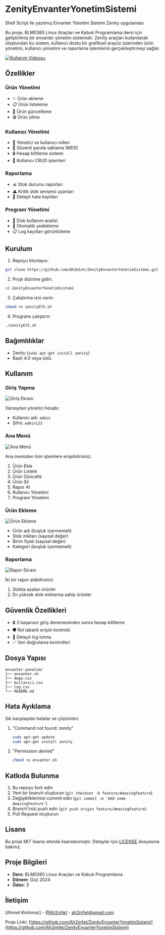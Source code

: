 # ZenityEnvanterYonetimSistemi
Shell Script ile yazılmış Envanter Yönetim Sistemi Zenity uygulaması

Bu proje, BLM0365 Linux Araçları ve Kabuk Programlama dersi için geliştirilmiş bir envanter yönetim sistemidir. Zenity araçları kullanılarak oluşturulan bu sistem, kullanıcı dostu bir grafiksel arayüz üzerinden ürün yönetimi, kullanıcı yönetimi ve raporlama işlemlerini gerçekleştirmeyi sağlar.

[![Kullanım Videosu](https://youtu.be/QhJdXJRRKgo)](https://youtu.be/QhJdXJRRKgo)

## Özellikler

### Ürün Yönetimi
- ✨ Ürün ekleme
- 📋 Ürün listeleme
- 📝 Ürün güncelleme
- 🗑️ Ürün silme

### Kullanıcı Yönetimi
- 👥 Yönetici ve kullanıcı rolleri
- 🔐 Güvenli parola saklama (MD5)
- 🔒 Hesap kilitleme sistemi
- 👤 Kullanıcı CRUD işlemleri

### Raporlama
- 📊 Stok durumu raporları
- ⚠️ Kritik stok seviyesi uyarıları
- 📜 Detaylı hata kayıtları

### Program Yönetimi
- 💾 Disk kullanım analizi
- 🔄 Otomatik yedekleme
- 📋 Log kayıtları görüntüleme

## Kurulum

1. Repoyu klonlayın:
```bash
git clone https://github.com/Ah2m1et/ZenityEnvanterYonetimSistemi.git
```

2. Proje dizinine gidin:
```bash
cd ZenityEnvanterYonetimSistemi
```

3. Çalıştırma izni verin:
```bash
chmod +x zenityEYS.sh
```

4. Programı çalıştırın:
```bash
./zenityEYS.sh
```

## Bağımlılıklar

- Zenity (`sudo apt-get install zenity`)
- Bash 4.0 veya üstü

## Kullanım

### Giriş Yapma
![Giriş Ekranı](https://github.com/user-attachments/assets/d597fab6-3b7b-47d8-88d7-5186b4b01280)

Varsayılan yönetici hesabı:
- Kullanıcı adı: `admin`
- Şifre: `admin123`

### Ana Menü
![Ana Menü](https://github.com/user-attachments/assets/29c9d80c-7e61-4cdc-aa9b-f5f63175e4b8)


Ana menüden tüm işlemlere erişebilirsiniz:
1. Ürün Ekle
2. Ürün Listele
3. Ürün Güncelle
4. Ürün Sil
5. Rapor Al
6. Kullanıcı Yönetimi
7. Program Yönetimi

### Ürün Ekleme
![Ürün Ekleme](https://github.com/user-attachments/assets/24905189-1278-4a0e-b013-4ae786553c21)

- Ürün adı (boşluk içermemeli)
- Stok miktarı (sayısal değer)
- Birim fiyatı (sayısal değer)
- Kategori (boşluk içermemeli)

### Raporlama
![Rapor Ekranı](https://github.com/user-attachments/assets/dd553245-581b-4f3a-833c-a86c14022a55)

İki tür rapor alabilirsiniz:
1. Stokta azalan ürünler
2. En yüksek stok miktarına sahip ürünler

## Güvenlik Özellikleri

- 🔒 3 başarısız giriş denemesinden sonra hesap kilitleme
- 🛡️ Rol tabanlı erişim kontrolü
- 📝 Detaylı log tutma
- ✅ Veri doğrulama kontrolleri

## Dosya Yapısı

```
envanter-yonetim/
├── envanter.sh
├── depo.csv
├── kullanici.csv
├── log.csv
└── README.md
```

## Hata Ayıklama

Sık karşılaşılan hatalar ve çözümleri:

1. "Command not found: zenity"
   ```bash
   sudo apt-get update
   sudo apt-get install zenity
   ```

2. "Permission denied"
   ```bash
   chmod +x envanter.sh
   ```

## Katkıda Bulunma

1. Bu repoyu fork edin
2. Yeni bir branch oluşturun (`git checkout -b feature/AmazingFeature`)
3. Değişikliklerinizi commit edin (`git commit -m 'Add some AmazingFeature'`)
4. Branch'inizi push edin (`git push origin feature/AmazingFeature`)
5. Pull Request oluşturun

## Lisans

Bu proje MIT lisansı altında lisanslanmıştır. Detaylar için [LICENSE](LICENSE) dosyasına bakınız.

## Proje Bilgileri

- **Ders**: BLM0365 Linux Araçları ve Kabuk Programlama
- **Dönem**: Güz 2024
- **Ödev**: 3

## İletişim

[Ahmet Korkmaz] - [@Ah2m1et](https://github.com/Ah2m1et) - ah2m1et@gmail.com

Proje Linki: [https://github.com/Ah2m1et/ZenityEnvanterYonetimSistemi](https://github.com/Ah2m1et/ZenityEnvanterYonetimSistemi)
